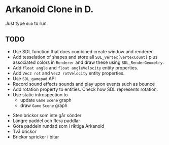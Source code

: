 # Arkanoid Clone in D.

Just type `dub` to run.

## TODO
- Use SDL function that does combined create window and renderer.
- Add tesselation of shapes and store all `SDL_Vertex[vertexCount]`
  plus associated colors in `Renderer` and draw these using
  `SDL_RenderGeometry`.
- Add `float angle` and `float angleVelocity` entity properties.
- Add `Vec2 rot` and `Vec2 rotVelocity` entity properties.
- Use `SDL_gamepad` API
- Record sound effects sounds and play upon events such as bounce
- Add rotation property to entities. Check how SDL represents rotation.
- Use static introspection to
  - update `Game` `Scene` graph
  - draw `Game` `Scene` graph
+ Sten brickor som inte går sönder
+ Längre paddel och flera paddlar
+ Göra paddeln rundad som i riktiga Arkanoid
+ Två brickor
+ Brickor spricker i bitar

<!-- Local Variables: -->
<!-- gptel-model: grok-beta -->
<!-- gptel--backend-name: "xAI" -->
<!-- gptel--bounds: nil -->
<!-- End: -->
